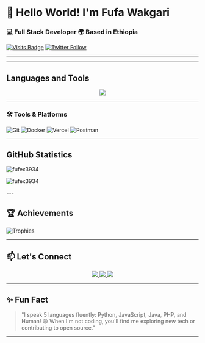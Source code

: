 # 👋 Hello World! I'm Fufa Wakgari 
### 💻 Full Stack Developer   🌍 Based in Ethiopia

[![Visits Badge](https://komarev.com/ghpvc/?username=fufex3934&label=PROFILE+VIEWS&color=6e40c9&style=for-the-badge)](https://github.com/fufex3934)
[![Twitter Follow](https://img.shields.io/badge/Follow_@YourHandle-1DA1F2?style=for-the-badge&logo=twitter&logoColor=white)](https://twitter.com/YourHandle)

</div>

---
<hr/>
<h2 align="left">Languages and Tools</h2>
<p align="center">
  <a href="https://skillicons.dev">
    <img src="https://skillicons.dev/icons?i=git,nodejs,express,cpp,java,bootstrap,npm,php,postman,python,react,redux,sass,tailwind,typescript,materialui,nextjs,mysql,mongodb,linux,ubuntu,vscode,html,css,javascript,firebase,figma" />
  </a>
</p>
<hr/>

### 🛠️ Tools & Platforms
![Git](https://img.shields.io/badge/-Git-F05032?style=for-the-badge&logo=git&logoColor=white)
![Docker](https://img.shields.io/badge/-Docker-2496ED?style=for-the-badge&logo=docker&logoColor=white)
![Vercel](https://img.shields.io/badge/-Vercel-000000?style=for-the-badge&logo=vercel&logoColor=white)
![Postman](https://img.shields.io/badge/-Postman-FF6C37?style=for-the-badge&logo=postman&logoColor=white)

---


<h2 align="left">GitHub Statistics</h2>


<p><img align="center" src="https://github-readme-stats.vercel.app/api/top-langs?username=fufex3934&show_icons=true&locale=en&layout=compact" alt="fufex3934" /></p>

<p><img align="center" src="https://github-readme-streak-stats.herokuapp.com/?user=fufex3934&" alt="fufex3934" /></p>
---

## 🏆 Achievements
![Trophies](https://github-profile-trophy.vercel.app/?username=fufex3934&theme=onedark&no-bg=true&no-frame=true&margin-w=15&column=4)

---

## 📫 Let's Connect
<p align="center">
  <a href="https://linkedin.com/in/fufa-wakgari-85b412228" target="_blank">
    <img src="https://img.shields.io/badge/LinkedIn-0A66C2?style=for-the-badge&logo=linkedin&logoColor=white" />
  </a>
  <a href="mailto:fufawakgari174@gmail.com">
    <img src="https://img.shields.io/badge/Gmail-EA4335?style=for-the-badge&logo=gmail&logoColor=white" />
  </a>
  <a href="https://twitter.com/YourHandle" target="_blank">
    <img src="https://img.shields.io/badge/Twitter-1DA1F2?style=for-the-badge&logo=twitter&logoColor=white" />
  </a>
</p>

---

## ✨ Fun Fact
> "I speak 5 languages fluently: Python, JavaScript, Java, PHP, and Human! 😄 When I'm not coding, you'll find me exploring new tech or contributing to open source."

---


